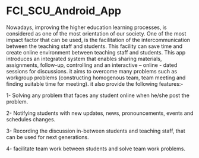 # FCI_SCU_Android_App

Nowadays, improving the higher education learning processes, is considered as one of the most orientation of our society. One of the most impact factor that can be used, is the facilitation of the intercommunication between the teaching staff and students. This facility can save time and create online environment between teaching staff and students. This app introduces an integrated system that enables sharing materials, assignments, follow-up, controlling and an interactive – online - dated sessions for discussions. it aims to overcome many problems such as workgroup problems (constructing homogenous team, team meeting and finding suitable time for meeting). it also provide the following features:-

1- Solving any problem that faces any student online when he/she post the problem.

2- Notifying students with new updates, news, pronouncements, events and schedules changes.

3- Recording the discussion in-between students and teaching staff, that can be used for next generations.

4- facilitate team work between students and solve team work problems.
